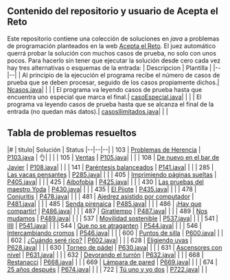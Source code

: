 ## Contenido del repositorio y usuario de Acepta el Reto
Este repositorio contiene una colección de soluciones en *java* a problemas de programación planteados en la web [Acepta el Reto](https://www.aceptaelreto.com/).  El juez automático querrá probar la solución con muchos casos de prueba, no solo con unos pocos. Para hacerlo sin tener que ejecutar la solución desde cero cada vez hay tres alternativas o esquemas de la entrada:
   | Descripcion | Plantilla |
   |--|--|
   | Al principio de la ejecución el programa recibe el número de casos de prueba que se deben procesar, seguido de los casos propiamente dichos.| [Ncasos.java](./src/Ncasos.java)| | |
   | El programa va leyendo casos de prueba hasta que encuentra uno especial que marca el final.| [casoEspecial.java](./src/casoEspecial.java)| | |
   | El programa va leyendo casos de prueba hasta que se alcanza el final de la entrada (no quedan más datos).| [casosIlimitados.java](./src/casosIlimitados.java)| | |



## Tabla de problemas resueltos
|#  | titulo| Solución | Status
|--|--|--|
| 103 | [Problemas de Herencia](https://www.aceptaelreto.com/problem/statement.php?id=103) | [P103.java](./src/P103.java "P103.java") | 👌| | |
| 105 | [Ventas](https://www.aceptaelreto.com/problem/statement.php?id=105) | [P105.java](./src/P105.java "P105.java")| | |
| 108 | [De nuevo en el bar de Javier](https://www.aceptaelreto.com/problem/statement.php?id=108) | [P108.java](./src/P108.java "P108.java")| | |
| 141 | [Paréntesis balanceados](https://www.aceptaelreto.com/problem/statement.php?id=141) | [P141.java](./src/P141.java "P141.java")| | |
| 285 | [Las vacas pensantes](https://www.aceptaelreto.com/problem/statement.php?id=285) | [P285.java](./src/P285.java "P285.java")| | |
| 405 | [Imprimiendo páginas sueltas](https://www.aceptaelreto.com/problem/statement.php?id=405) | [P405.java](./src/P405.java "P405.java")| | |
| 425 | [Aibofobia](https://www.aceptaelreto.com/problem/statement.php?id=425) | [P425.java](./src/P425.java "P425.java")| | |
| 430 | [Las pruebas del maestro Yoda](https://www.aceptaelreto.com/problem/statement.php?id=430) | [P430.java](./src/P430.java "P430.java")| | |
| 435 | [El Pijote](https://www.aceptaelreto.com/problem/statement.php?id=435) | [P435.java](./src/P435.java "P435.java")| | |
| 478 | [Conjuritis](https://www.aceptaelreto.com/problem/statement.php?id=478) | [P478.java](./src/P478.java "P478.java")| | |
| 481 | [Ajedrez asistido por computador](https://www.aceptaelreto.com/problem/statement.php?id=481) | [P481.java](./src/P481.java "P481.java")| | |
| 485 | [Senda pirenaica](https://www.aceptaelreto.com/problem/statement.php?id=485) | [P485.java](./src/P485.java "P485.java")| | |
| 486 | [¡Hay que compartir!](https://www.aceptaelreto.com/problem/statement.php?id=486) | [P486.java](./src/P486.java "P486.java")| | |
| 487 | [Giratiempo](https://www.aceptaelreto.com/problem/statement.php?id=487) | [P487.java](./src/P487.java "P487.java")| | |
| 489 | [Nos mudamos](https://www.aceptaelreto.com/problem/statement.php?id=489) | [P489.java](./src/P489.java "P489.java")| | |
| 537 | [Movilidad sostenible](https://www.aceptaelreto.com/problem/statement.php?id=537) | [P537.java](./src/P537.java "P537.java")| | |
| 541 | [IIII](https://www.aceptaelreto.com/problem/statement.php?id=541) | [P541.java](./src/P541.java "P541.java")| | |
| 544 | [Que no se atraganten](https://www.aceptaelreto.com/problem/statement.php?id=544) | [P544.java](./src/P544.java "P544.java")| | |
| 546 | [Intercambiando cromos](https://www.aceptaelreto.com/problem/statement.php?id=546) | [P546.java](./src/P546.java "P546.java")| | |
| 600 | [Puntos de silla](https://www.aceptaelreto.com/problem/statement.php?id=600) | [P600.java](./src/P600.java "P600.java")| | |
| 602 | [¿Cuándo seré rico?](https://www.aceptaelreto.com/problem/statement.php?id=602) | [P602.java](./src/P602.java "P602.java")| | |
| 628 | [Eligiendo uvas](https://www.aceptaelreto.com/problem/statement.php?id=628) | [P628.java](./src/P628.java "P628.java")| | |
| 630 | [Torneo de pádel](https://www.aceptaelreto.com/problem/statement.php?id=630) | [P630.java](./src/P630.java "P630.java")| | |
| 631 | [Ascensores con nivel](https://www.aceptaelreto.com/problem/statement.php?id=631) | [P631.java](./src/P631.java "P631.java")| | |
| 632 | [Devorando el turrón](https://www.aceptaelreto.com/problem/statement.php?id=632) | [P632.java](./src/P632.java "P632.java")| | |
| 668 | [Restanacci](https://www.aceptaelreto.com/problem/statement.php?id=668) | [P668.java](./src/P668.java "P668.java")| | |
| 669 | [Lámpara de pared](https://www.aceptaelreto.com/problem/statement.php?id=669) | [P669.java](./src/P669.java "P669.java")| | |
| 674 | [25 años después](https://www.aceptaelreto.com/problem/statement.php?id=674) | [P674.java](./src/P674.java "P674.java")| | |
| 722 | [Tú uno y yo dos](https://www.aceptaelreto.com/problem/statement.php?id=722) | [P722.java](./src/P722.java "P722.java")| | |
